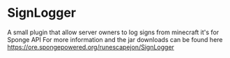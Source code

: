 # SignLogger
A small plugin that allow server owners to log signs from minecraft it's for Sponge API
For more information and the jar downloads can be found here https://ore.spongepowered.org/runescapejon/SignLogger
